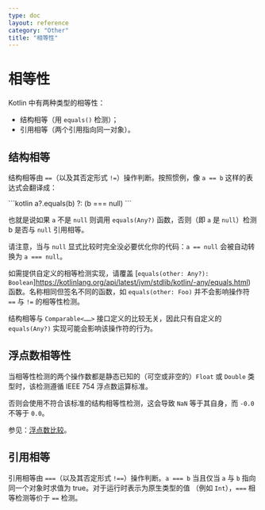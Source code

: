 ```yaml
---
type: doc
layout: reference
category: "Other"
title: "相等性"
---
```


# 相等性

Kotlin 中有两种类型的相等性：

* 结构相等（用 `equals()` 检测）；
* 引用相等（两个引用指向同一对象）。

## 结构相等

结构相等由 `==`（以及其否定形式 `!=`）操作判断。按照惯例，像 `a == b` 这样的表达式会翻译成：

<div class="sample" markdown="1" theme="idea" data-highlight-only>
```kotlin
a?.equals(b) ?: (b === null)
```
</div>

也就是说如果 `a` 不是 `null` 则调用 `equals(Any?)` 函数，否则（即 `a` 是 `null`）检测 b 是否与 `null` 引用相等。

请注意，当与 `null` 显式比较时完全没必要优化你的代码：`a == null` 会被自动转换为 `a === null`。

如需提供自定义的相等检测实现，请覆盖 [`equals(other: Any?): Boolean`]https://kotlinlang.org/api/latest/jvm/stdlib/kotlin/-any/equals.html) 函数。名称相同但签名不同的函数，如 `equals(other: Foo)` 并不会影响操作符 `==` 与 `!=` 的相等性检测。

结构相等与 `Comparable<……>` 接口定义的比较无关，因此只有自定义的 `equals(Any?)` 实现可能会影响该操作符的行为。

## 浮点数相等性

当相等性检测的两个操作数都是静态已知的（可空或非空的）`Float` 或 `Double` 类型时，该检测遵循 IEEE 754
浮点数运算标准。

否则会使用不符合该标准的结构相等性检测，这会导致 `NaN` 等于其自身，而 `-0.0` 不等于 `0.0`。

参见：[浮点数比较](basic-types.html#浮点数比较)。

## 引用相等

引用相等由 `===`（以及其否定形式 `!==`）操作判断。`a === b`
当且仅当 `a` 与 `b` 指向同一个对象时求值为 true。对于运行时表示为原生类型的值
（例如 `Int`），`===` 相等检测等价于 `==` 检测。
